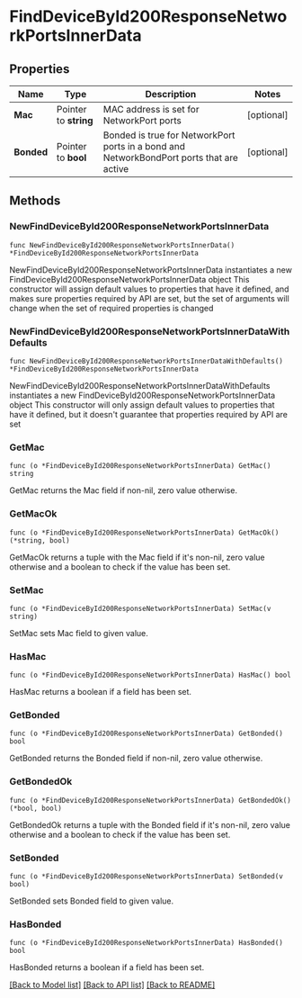 # FindDeviceById200ResponseNetworkPortsInnerData

## Properties

Name | Type | Description | Notes
------------ | ------------- | ------------- | -------------
**Mac** | Pointer to **string** | MAC address is set for NetworkPort ports | [optional] 
**Bonded** | Pointer to **bool** | Bonded is true for NetworkPort ports in a bond and NetworkBondPort ports that are active | [optional] 

## Methods

### NewFindDeviceById200ResponseNetworkPortsInnerData

`func NewFindDeviceById200ResponseNetworkPortsInnerData() *FindDeviceById200ResponseNetworkPortsInnerData`

NewFindDeviceById200ResponseNetworkPortsInnerData instantiates a new FindDeviceById200ResponseNetworkPortsInnerData object
This constructor will assign default values to properties that have it defined,
and makes sure properties required by API are set, but the set of arguments
will change when the set of required properties is changed

### NewFindDeviceById200ResponseNetworkPortsInnerDataWithDefaults

`func NewFindDeviceById200ResponseNetworkPortsInnerDataWithDefaults() *FindDeviceById200ResponseNetworkPortsInnerData`

NewFindDeviceById200ResponseNetworkPortsInnerDataWithDefaults instantiates a new FindDeviceById200ResponseNetworkPortsInnerData object
This constructor will only assign default values to properties that have it defined,
but it doesn't guarantee that properties required by API are set

### GetMac

`func (o *FindDeviceById200ResponseNetworkPortsInnerData) GetMac() string`

GetMac returns the Mac field if non-nil, zero value otherwise.

### GetMacOk

`func (o *FindDeviceById200ResponseNetworkPortsInnerData) GetMacOk() (*string, bool)`

GetMacOk returns a tuple with the Mac field if it's non-nil, zero value otherwise
and a boolean to check if the value has been set.

### SetMac

`func (o *FindDeviceById200ResponseNetworkPortsInnerData) SetMac(v string)`

SetMac sets Mac field to given value.

### HasMac

`func (o *FindDeviceById200ResponseNetworkPortsInnerData) HasMac() bool`

HasMac returns a boolean if a field has been set.

### GetBonded

`func (o *FindDeviceById200ResponseNetworkPortsInnerData) GetBonded() bool`

GetBonded returns the Bonded field if non-nil, zero value otherwise.

### GetBondedOk

`func (o *FindDeviceById200ResponseNetworkPortsInnerData) GetBondedOk() (*bool, bool)`

GetBondedOk returns a tuple with the Bonded field if it's non-nil, zero value otherwise
and a boolean to check if the value has been set.

### SetBonded

`func (o *FindDeviceById200ResponseNetworkPortsInnerData) SetBonded(v bool)`

SetBonded sets Bonded field to given value.

### HasBonded

`func (o *FindDeviceById200ResponseNetworkPortsInnerData) HasBonded() bool`

HasBonded returns a boolean if a field has been set.


[[Back to Model list]](../README.md#documentation-for-models) [[Back to API list]](../README.md#documentation-for-api-endpoints) [[Back to README]](../README.md)


